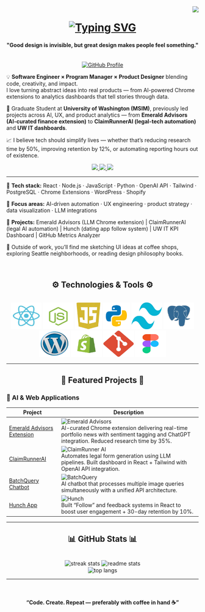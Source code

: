 <img align="right" src="https://visitor-badge.laobi.icu/badge?page_id=rakkshanda.rakkshanda" />

<h1 align="center">
    <a href="https://git.io/typing-svg" target="_blank"><img src="https://readme-typing-svg.herokuapp.com?font=Inter&weight=600&size=34&pause=1000&color=6B4EFF&center=true&vCenter=true&random=false&width=550&lines=Hi+There!;I'm+Rakshanda+Bhure+👋;Building+Products+That+Think!" alt="Typing SVG" /></a>
</h1>

<div align="center">
<h4 align="center">"Good design is invisible, but great design makes people feel something."</h4>
</div>

<br/>
<div align="center">
  <!-- GitHub Profile Link -->
  <a href="https://github.com/rakkshanda" target="_blank" rel="noopener noreferrer">
    <img src="https://img.shields.io/badge/GitHub-rakkshanda-6B4EFF?style=for-the-badge&logo=github&logoColor=white" 
         alt="GitHub Profile" />
  </a>


</div>

<div align="left">

💡 **Software Engineer × Program Manager × Product Designer** blending code, creativity, and impact.  
I love turning abstract ideas into real products — from AI-powered Chrome extensions to analytics dashboards that tell stories through data.

🌸 Graduate Student at **University of Washington (MSIM)**, previously led projects across AI, UX, and product analytics — from **Emerald Advisors (AI-curated finance extension)** to **ClaimRunnerAI (legal-tech automation)** and **UW IT dashboards**.

📈 I believe tech should simplify lives — whether that’s reducing research time by 50%, improving retention by 12%, or automating reporting hours out of existence.  
</div>

<div align="center"> 
  <a href="mailto:rakkshanda.b@gmail.com" target="_blank">
    <img src="https://img.shields.io/badge/Gmail-333333?style=for-the-badge&logo=gmail&logoColor=red" />
  </a>
  <a href="https://www.linkedin.com/in/rakkshanda/" target="_blank">
    <img src="https://img.shields.io/badge/LinkedIn-0072b1?style=for-the-badge&logo=linkedin&logoColor=white" />
  </a>
  <a href="https://rakkshanda.com/" target="_blank">
     <img src="https://img.shields.io/badge/Portfolio-6B4EFF?style=for-the-badge&logo=vercel&logoColor=white" />
  </a>
</div>

<hr/>

<div align="left">

🌱 **Tech stack:** React · Node.js · JavaScript · Python · OpenAI API · Tailwind · PostgreSQL · Chrome Extensions · WordPress · Shopify  

🚀 **Focus areas:** AI-driven automation · UX engineering · product strategy · data visualization · LLM integrations  

🧠 **Projects:** Emerald Advisors (LLM Chrome extension) | ClaimRunnerAI (legal AI automation) | Hunch (dating app follow system) | UW IT KPI Dashboard | GitHub Metrics Analyzer  

🎨 Outside of work, you’ll find me sketching UI ideas at coffee shops, exploring Seattle neighborhoods, or reading design philosophy books.
</div>

<br/>

<div align="center">
  <h2>⚙️ Technologies & Tools ⚙️</h2>
  <br/>
  <img src="./images/react.png" alt="React" width="80" height="70" />
  <img src="./images/nodejs.png" alt="Node.js" width="80" height="70" />
  <img src="./images/javascript.png" alt="JavaScript" width="70" height="70" />
  <img src="./images/python.png" alt="Python" width="70" height="70" />
  <img src="./images/tailwind.png" alt="TailwindCSS" width="80" height="70" />
  <img src="./images/postgresql.png" alt="PostgreSQL" width="80" height="70" />
  <img src="./images/wordpress.png" alt="WordPress" width="80" height="70" />
  <img src="./images/shopify.png" alt="Shopify" width="80" height="70" />
  <img src="./images/git.png" alt="Git" width="80" height="70" />
  <img src="./images/figma.png" alt="Figma" width="80" height="70" />
</div>

<hr/>

<div align="center">
    <h2>🚀 Featured Projects 🚀</h2>
</div>

### 💬 AI & Web Applications
| Project | Description |
| --- | --- |
| <a href="https://github.com/rakkshanda/emerald-advisors" target="_blank">Emerald Advisors Extension</a> | <img src="./images/emerald.png" height="120" alt="Emerald Advisors"/><br/>AI-curated Chrome extension delivering real-time portfolio news with sentiment tagging and ChatGPT integration. Reduced research time by 35%. |
| <a href="https://github.com/rakkshanda/claimrunnerai" target="_blank">ClaimRunnerAI</a> | <img src="./images/claimrunner.png" height="120" alt="ClaimRunner AI"/><br/>Automates legal form generation using LLM pipelines. Built dashboard in React + Tailwind with OpenAI API integration. |
| <a href="https://batch-query-ena2.vercel.app/" target="_blank">BatchQuery Chatbot</a> | <img src="./images/batchquery.png" height="120" alt="BatchQuery"/><br/>AI chatbot that processes multiple image queries simultaneously with a unified API architecture. |
| <a href="https://github.com/rakkshanda/hunch" target="_blank">Hunch App</a> | <img src="./images/hunch.png" height="120" alt="Hunch"/><br/>Built “Follow” and feedback systems in React to boost user engagement + 30-day retention by 10%. |

<hr/>

<div align="center">
  <h2>📊 GitHub Stats 📊</h2>
  <br>
  <img width=390 src="https://streak-stats.demolab.com/?user=rakkshanda&count_private=true&theme=react&border_radius=10" alt="streak stats"/>
  <img width=390 src="https://github-readme-stats.vercel.app/api?username=rakkshanda&count_private=true&show_icons=true&theme=react&rank_icon=github&border_radius=10" alt="readme stats"/>
  <br/>
  <img width=325 align="center" src="https://github-readme-stats.vercel.app/api/top-langs/?username=rakkshanda&hide=HTML&langs_count=8&layout=compact&theme=react&border_radius=10" alt="top langs"/>
</div>

<hr/>

<div align="center">
  <br/>
  <h4>“Code. Create. Repeat — preferably with coffee in hand ☕”</h4>
</div>
